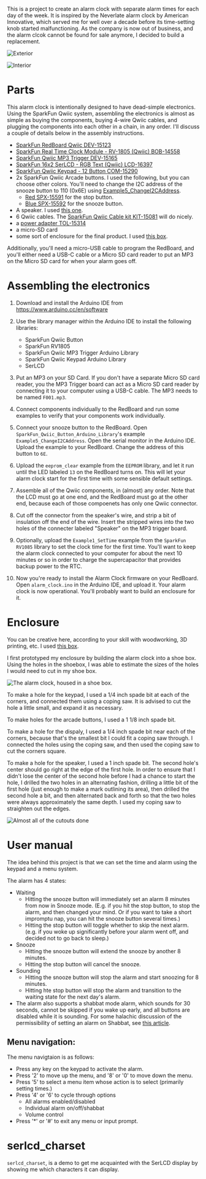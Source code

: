 This is a project to create an alarm clock with separate alarm times for each day of the week.
It is inspired by the Neverlate alarm clock by American Innovative, which served me for well
over a decade before its time-setting knob started malfunctioning. As the company is now out
of business, and the alarm clcok cannot be found for sale anymore, I decided to build a
replacement.

![Exterior](exterior.jpg)

![Interior](interior.jpg)

# Parts

This alarm clock is intentionally designed to have dead-simple electronics.
Using the SparkFun Qwiic system, assembling the electronics is almost as simple
as buying the components, buying 4-wire Qwiic cables, and plugging the
components into each other in a chain, in any order. I'll discuss a couple of
details below in the assembly instructions.

 * [SparkFun RedBoard Qwiic DEV-15123](https://www.sparkfun.com/products/15123)
 * [SparkFun Real Time Clock Module - RV-1805 (Qwiic) BOB-14558](https://www.sparkfun.com/products/14558)
 * [SparkFun Qwiic MP3 Trigger DEV-15165](https://www.sparkfun.com/products/15165)
 * [SparkFun 16x2 SerLCD - RGB Text (Qwiic) LCD-16397](https://www.sparkfun.com/products/16397)
 * [SparkFun Qwiic Keypad - 12 Button COM-15290](https://www.sparkfun.com/products/15290)
 * 2x SparkFun Qwiic Arcade buttons. I used the following, but you can choose
   other colors. You'll need to change the I2C address of the snooze button to
   110 (0x6E) using
   [Example5_ChangeI2CAddress](https://github.com/sparkfun/SparkFun_Qwiic_Button_Arduino_Library/tree/master/examples/Example5_ChangeI2CAddress).
   * [Red SPX-15591](https://www.sparkfun.com/products/15591) for the stop button.
   * [Blue SPX-15592](https://www.sparkfun.com/products/15592) for the snooze button.
 * A speaker. I used [this one](https://www.amazon.com/gp/product/B0738NLFTG).
 * 6 Qwiic cables.  The [SparkFun Qwiic Cable kit KIT-15081](https://www.sparkfun.com/products/15081) will do nicely.
 * a [power adapter TOL-15314](https://www.sparkfun.com/products/15314)
 * a micro-SD card
 * some sort of enclosure for the final product. I used [this box](https://www.amazon.com/gp/product/B018QLQFR6).

Additionally, you'll need a micro-USB cable to program the RedBoard, and you'll
either need a USB-C cable or a Micro SD card reader to put an MP3 on the Micro
SD card for when your alarm goes off.

# Assembling the electronics

1. Download and install the Arduino IDE from https://www.arduino.cc/en/software
2. Use the library manager within the Arduino IDE to install the following libraries:

   * SparkFun Qwiic Button
   * SparkFun RV1805
   * SparkFun Qwiic MP3 Trigger Arduino Library
   * SparkFun Qwiic Keypad Arduino Library
   * SerLCD

3. Put an MP3 on your SD Card. If you don't have a separate Micro SD card
   reader, you the MP3 Trigger board can act as a Micro SD card reader by
   connecting it to your computer using a USB-C cable. The MP3 needs to be
   named `F001.mp3`.

4. Connect components individually to the RedBoard and run some examples to
   verify that your components work individually.

5. Connect your snooze button to the RedBoard. Open
   `SparkFun_Qwiic_Button_Arduino_Library`'s example
   `Example5_ChangeI2CAddress`. Open the serial monitor in the Arduino IDE. Upload
   the example to your RedBoard. Change the address of this button to `6E`.

6. Upload the `eeprom_clear` example from the `EEPROM` library, and let it run
   until the LED labeled `13` on the RedBoard turns on. This will let your
   alarm clock start for the first time with some sensible default settings.

7. Assemble all of the Qwiic components, in (almost) any order. Note that the
   LCD must go at one end, and the RedBoard must go at the other end, because
   each of those compoenets has only one Qwiic connector.

8. Cut off the connector from the speaker's wire, and strip a bit of insulation
   off the end of the wire. Insert the stripped wires into the two holes of the
   connecter labeled "Speaker" on the MP3 trigger board.

7. Optionally, upload the `Example1_SetTime` example from the `SparkFun RV1085`
   library to set the clock time for the first time. You'll want to keep the
   alarm clock connected to your computer for about the next 10 minutes or so in
   order to charge the supercapacitor that provides backup power to the RTC.

8. Now you're ready to install the Alarm Clock firmware on your RedBoard. Open
   `alarm_clock.ino` in the Arduino IDE, and upload it. Your alarm clock is now
   operational. You'll probably want to build an enclosure for it.

# Enclosure

You can be creative here, according to your skill with woodworking, 3D printing, etc.
I used [this box](https://www.amazon.com/gp/product/B018QLQFR6).

I first prototyped my enclosure by building the alarm clock into a shoe box.
Using the holes in the shoebox, I was able to estimate the sizes of the holes I
would need to cut in my shoe box.

![The alarm clock, housed in a shoe box.](shoebox.jpg)

To make a hole for the keypad, I used a 1/4 inch spade bit at each of the
corners, and connected them using a coping saw. It is advised to cut the hole a
little small, and expand it as necessary.

To make holes for the arcade buttons, I used a 1 1/8 inch spade bit.

To make a hole for the dispaly, I used a 1/4 inch spade bit near each of the
corners, because that's the smallest bit I could fit a coping saw through. I
connected the holes using the coping saw, and then used the coping saw to cut
the corners square.

To make a hole for the speaker, I used a 1 inch spade bit. The second hole's
center should go right at the edge of the first hole. In order to ensure that I
didn't lose the center of the second hole before I had a chance to start the
hole, I drilled the two holes in an alternating fashion, drilling a little bit
of the first hole (just enough to make a mark outlining its area), then drilled
the second hole a bit, and then alternated back and forth so that the two holes
were always approximately the same depth. I used my coping saw to straighten
out the edges.

![Almost all of the cutouts done](enclosure_mostly_cut.jpg)

# User manual

The idea behind this project is that we can set the time and alarm using the keypad and a menu system.

The alarm has 4 states:

 * Waiting
   * Hitting the snooze button will immediately set an alarm 8 minutes from now in Snooze mode. (E.g. if you hit the stop button, to stop the alarm, and then changed your mind. Or if you want to take a short impromptu nap, you can hit the snooze button several times.)
   * Hitting the stop button will toggle whether to skip the next alarm. (e.g. if you woke up significantly before your alarm went off, and decided not to go back to sleep.)
 * Snooze
   * Hitting the snooze button will extend the snooze by another 8 minutes.
   * Hitting the stop button will cancel the snooze.
 * Sounding
   * Hitting the snooze button will stop the alarm and start snoozing for 8 minutes.
   * Hitting hte stop button will stop the alarm  and transition to the waiting state for the next day's alarm.
 * The alarm also supports a shabbat mode alarm, which sounds for 30 seconds, cannot be skipped if you wake up early, and all buttons are disabled while it is sounding. For some halachic discussion of the permissibility of setting an alarm on Shabbat, see [this article](http://halachayomit.co.il/en/default.aspx?HalachaID=3914).

## Menu navigation:

The menu navigtaion is as follows:

 * Press any key on the keypad to activate the alarm.
 * Press '2' to move up the menu, and '8' or '0' to move down the menu.
 * Press '5' to select a menu item whose action is to select (primarily setting times.)
 * Press '4' or '6' to cycle through options
   * All alarms enabled/disabled
   * Individual alarm on/off/shabbat
   * Volume control
 * Press '\*' or '#' to exit any menu or input prompt.

# serlcd_charset
`serlcd_charset`, is a demo to get me acquainted with the SerLCD display by showing me which characters it can display.
